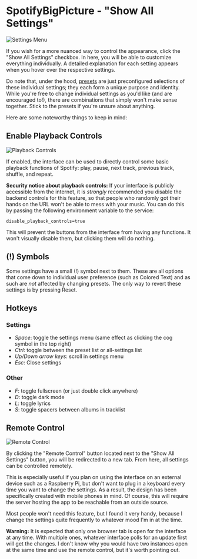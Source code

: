 # SpotifyBigPicture - "Show All Settings"
![Settings Menu](https://i.imgur.com/6aGNZmB.png)

If you wish for a more nuanced way to control the appearance, click the "Show All Settings" checkbox. In here, you will be able to customize everything individually. A detailed explanation for each setting appears when you hover over the respective settings.

Do note that, under the hood, [presets](https://github.com/Selbi182/SpotifyBigPicture/blob/master/PRESETS.md) are just preconfigured selections of these individual settings; they each form a unique purpose and identity. While you're free to change individual settings as you'd like (and are encouraged to!), there are combinations that simply won't make sense together. Stick to the presets if you're unsure about anything.

Here are some noteworthy things to keep in mind:

## Enable Playback Controls
![Playback Controls](https://i.imgur.com/RBgj1Us.png)

If enabled, the interface can be used to directly control some basic playback functions of Spotify: play, pause, next track, previous track, shuffle, and repeat.

**Security notice about playback controls:** If your interface is publicly accessible from the internet, it is _strongly_ recommended you disable the backend controls for this feature, so that people who randomly got their hands on the URL won't be able to mess with your music. You can do this by passing the following environment variable to the service:

```disable_playback_controls=true```

This will prevent the buttons from the interface from having any functions. It won't visually disable them, but clicking them will do nothing.

## (!) Symbols
Some settings have a small (!) symbol next to them. These are all options that come down to individual user preference (such as Colored Text) and as such are *not* affected by changing presets. The only way to revert these settings is by pressing Reset.

## Hotkeys
### Settings
* *Space*: toggle the settings menu (same effect as clicking the cog symbol in the top right)
* *Ctrl*: toggle between the preset list or all-settings list
* *Up/Down arrow keys*: scroll in settings menu
* *Esc*: Close settings

### Other
* *F*: toggle fullscreen (or just double click anywhere)
* *D*: toggle dark mode
* *L*: toggle lyrics
* *S*: toggle spacers between albums in tracklist

## Remote Control
![Remote Control](https://i.imgur.com/Es48dMs.png)

By clicking the "Remote Control" button located next to the "Show All Settings" button, you will be redirected to a new tab. From here, all settings can be controlled remotely.

This is especially useful if you plan on using the interface on an external device such as a Raspberry Pi, but don't want to plug in a keyboard every time you want to change the settings. As a result, the design has been specifically created with mobile phones in mind. Of course, this will require the server hosting the app to be reachable from an outside source.

Most people won't need this feature, but I found it very handy, because I change the settings quite frequently to whatever mood I'm in at the time.

**Warning:** It is expected that only one browser tab is open for the interface at any time. With multiple ones, whatever interface polls for an update first will get the changes. I don't know why you would have two instances open at the same time and use the remote control, but it's worth pointing out.
